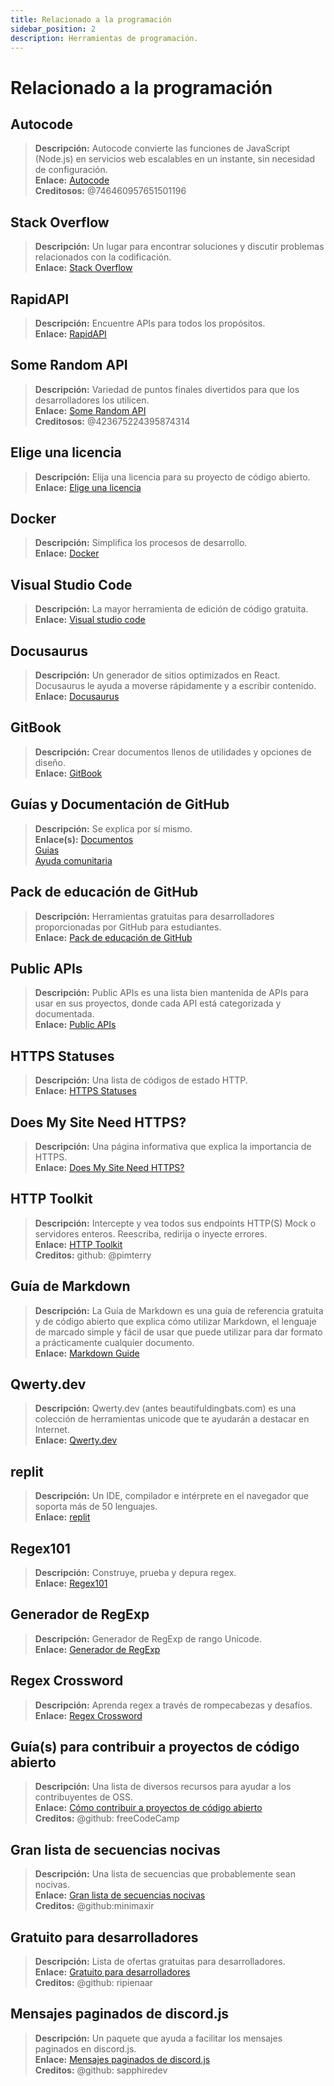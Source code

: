 ```yaml
---
title: Relacionado a la programación
sidebar_position: 2
description: Herramientas de programación.
---
```


# Relacionado a la programación

## **Autocode**

> **Descripción:** Autocode convierte las funciones de JavaScript (Node.js) en servicios web escalables en un instante, sin necesidad de configuración.   <br/>
**Enlace:** [Autocode](https://autocode.com/)  <br/>
**Creditosos:** @746460957651501196

## **Stack Overflow**

> **Descripción:** Un lugar para encontrar soluciones y discutir problemas relacionados con la codificación. <br/>
**Enlace:** [Stack Overflow](https://stackoverflow.com/)

## **RapidAPI**

> **Descripción:** Encuentre APIs para todos los propósitos.  <br/>
**Enlace:** [RapidAPI](https://rapidapi.com/)

## **Some Random API**

> **Descripción:** Variedad de puntos finales divertidos para que los desarrolladores los utilicen.  <br/>
**Enlace:** [Some Random API](https://some-random-api.ml/)  <br/>
**Creditosos:** @423675224395874314

## **Elige una licencia**

> **Descripción:** Elija una licencia para su proyecto de código abierto.   <br/>
**Enlace:** [Elige una licencia](https://choosealicense.com/)

## **Docker**

> **Descripción:** Simplifica los procesos de desarrollo.   <br/>
**Enlace:** [Docker](https://www.docker.com/)

## **Visual Studio Code**

> **Descripción:** La mayor herramienta de edición de código gratuita. <br/>
**Enlace:** [Visual studio code](https://code.visualstudio.com)  

## **Docusaurus**

> **Descripción:** Un generador de sitios optimizados en React. Docusaurus le ayuda a moverse rápidamente y a escribir contenido.   <br/>
**Enlace:** [Docusaurus](https://docusaurus.io/)

## **GitBook**

> **Descripción:** Crear documentos llenos de utilidades y opciones de diseño.  <br/>
**Enlace:** [GitBook](https://www.gitbook.com/)

## **Guías y Documentación de GitHub**

> **Descripción:** Se explica por sí mismo.   <br/>
**Enlace(s):**
[Documentos](https://docs.github.com/en)   <br/>
[Guias](https://guides.github.com/)   <br/>
[Ayuda comunitaria](https://github.community/)

## **Pack de educación de GitHub**

> **Descripción:** Herramientas gratuitas para desarrolladores proporcionadas por GitHub para estudiantes.   <br/>
**Enlace:** [Pack de educación de GitHub](https://education.github.com/)

## **Public APIs**

> **Descripción:** Public APIs es una lista bien mantenida de APIs para usar en sus proyectos, donde cada API está categorizada y documentada.   <br/>
**Enlace:** [Public APIs](https://github.com/public-apis/public-apis)

## **HTTPS Statuses**

> **Descripción:** Una lista de códigos de estado HTTP.   <br/>
**Enlace:** [HTTPS Statuses](https://httpstatuses.com/)

## **Does My Site Need HTTPS?**

> **Descripción:** Una página informativa que explica la importancia de HTTPS.  <br/>
**Enlace:** [Does My Site Need HTTPS?](https://doesmysiteneedhttps.com/)

## **HTTP Toolkit**

> **Descripción:** Intercepte y vea todos sus endpoints HTTP(S) Mock o servidores enteros. Reescriba, redirija o inyecte errores.  <br/>
**Enlace:** [HTTP Toolkit](https://httptoolkit.tech/)  <br/>
**Creditos:** github: @pimterry

## **Guía de Markdown**

> **Descripción:** La Guía de Markdown es una guía de referencia gratuita y de código abierto que explica cómo utilizar Markdown, el lenguaje de marcado simple y fácil de usar que puede utilizar para dar formato a prácticamente cualquier documento.   <br/>
**Enlace:** [Markdown Guide](https://www.markdownguide.org/)

## **Qwerty.dev**

> **Descripción:** Qwerty.dev (antes beautifuldingbats.com) es una colección de herramientas unicode que te ayudarán a destacar en Internet.   <br/>
**Enlace:** [Qwerty.dev](https://qwerty.dev/)

## **replit**

> **Descripción:** Un IDE, compilador e intérprete en el navegador que soporta más de 50 lenguajes.   <br/>
**Enlace:** [replit](https://replit.com/)

## **Regex101**

> **Descripción:** Construye, prueba y depura regex.   <br/>
**Enlace:** [Regex101](https://regex101.com/)

## **Generador de RegExp**

> **Descripción:** Generador de RegExp de rango Unicode.   <br/>
**Enlace:** [Generador de RegExp](https://apps.timwhitlock.info/js/regex#)

## **Regex Crossword**

> **Descripción:** Aprenda regex a través de rompecabezas y desafíos.   <br/>
**Enlace:** [Regex Crossword](https://regexcrossword.com/)

## **Guía(s) para contribuir a proyectos de código abierto**

> **Descripción:** Una lista de diversos recursos para ayudar a los contribuyentes de OSS. <br/>
**Enlace:** [Cómo contribuir a proyectos de código abierto](https://github.com/freeCodeCamp/how-to-contribute-to-open-source) <br/>
**Creditos:** @github: freeCodeCamp

## **Gran lista de secuencias nocivas**

> **Descripción:** Una lista de secuencias que probablemente sean nocivas. <br/>
**Enlace:** [Gran lista de secuencias nocivas](https://github.com/minimaxir/big-list-of-naughty-strings) <br/>
**Creditos:** @github:minimaxir

## **Gratuito para desarrolladores**

> **Descripción:** Lista de ofertas gratuitas para desarrolladores. <br/>
**Enlace:** [Gratuito para desarrolladores](https://free-for.dev/#/) <br/>
**Creditos:** @github: ripienaar

## **Mensajes paginados de discord.js**

> **Descripción:** Un paquete que ayuda a facilitar los mensajes paginados en discord.js. <br/>
**Enlace:** [Mensajes paginados de discord.js](https://www.npmjs.com/package/@sapphire/discord.js-utilities) <br />
**Creditos:** @github: sapphiredev
